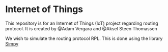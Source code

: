 # Internet of Things
This repository is for an Internet of Things (IoT) project regarding routing protocol. It is created by 
@Adam Vergara and @Aksel Steen Thomassen

We wish to simulate the routing protocol RPL. This is done using the library [Simpy](https://simpy.readthedocs.io/en/latest/)
